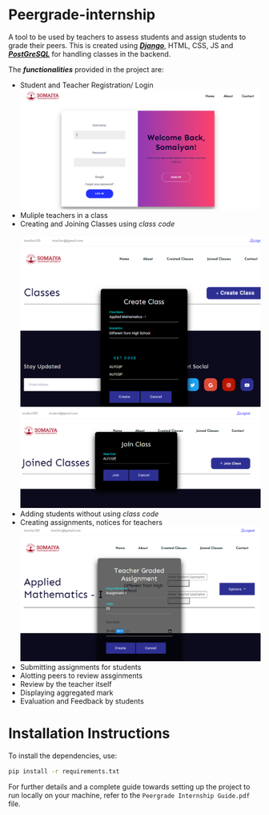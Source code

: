 # Peergrade-internship

A tool to be used by teachers to assess students and assign students to grade their peers. This is created using <a href = "https://docs.djangoproject.com/en/3.1/"> ***Django***</a>, HTML, CSS, JS and <a href = "https://www.postgresql.org/"> ***PostGreSQL***</a> for handling classes in the backend. 

The ***functionalities*** provided in the project are:
* Student and Teacher Registration/ Login<br>
<img src = "Snapshots/Capture.PNG" ><br>
* Muliple teachers in a class
* Creating and Joining Classes using _class code_<br><br>
<img src = "Snapshots/teacher.PNG" ><br>
<img src = "Snapshots/student1.PNG" ><br>
* Adding students without using _class code_
* Creating assignments, notices for teachers <br>
<img src = "Snapshots/teacher3.PNG" ><br>
* Submitting assignments for students
* Alotting peers to review assginments
* Review by the teacher itself
* Displaying aggregated mark
* Evaluation and Feedback by students

# Installation Instructions

To install the dependencies, use:
```bash
pip install -r requirements.txt
```

For further details and a complete guide towards setting up the project to run locally on your machine, refer to the ```Peergrade Internship Guide.pdf``` file. 
